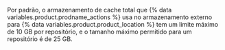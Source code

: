 Por padrão, o armazenamento de cache total que {% data variables.product.prodname_actions %} usa no armazenamento externo para {% data variables.product.product_location %} tem um limite máximo de 10 GB por repositório, e o tamanho máximo permitido para um repositório é de 25 GB.